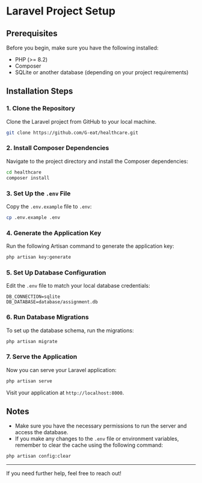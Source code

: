 
# Laravel Project Setup

## Prerequisites

Before you begin, make sure you have the following installed:

- PHP (>= 8.2)
- Composer
- SQLite or another database (depending on your project requirements)

## Installation Steps

### 1. Clone the Repository

Clone the Laravel project from GitHub to your local machine.

```bash
git clone https://github.com/G-eat/healthcare.git
```

### 2. Install Composer Dependencies

Navigate to the project directory and install the Composer dependencies:

```bash
cd healthcare
composer install
```

### 3. Set Up the `.env` File

Copy the `.env.example` file to `.env`:

```bash
cp .env.example .env
```

### 4. Generate the Application Key

Run the following Artisan command to generate the application key:

```bash
php artisan key:generate
```

### 5. Set Up Database Configuration

Edit the `.env` file to match your local database credentials:

```plaintext
DB_CONNECTION=sqlite
DB_DATABASE=database/assignment.db
```

### 6. Run Database Migrations

To set up the database schema, run the migrations:

```bash
php artisan migrate
```

### 7. Serve the Application

Now you can serve your Laravel application:

```bash
php artisan serve
```

Visit your application at `http://localhost:8000`.

## Notes

- Make sure you have the necessary permissions to run the server and access the database.
- If you make any changes to the `.env` file or environment variables, remember to clear the cache using the following command:

```bash
php artisan config:clear
```

---

If you need further help, feel free to reach out!